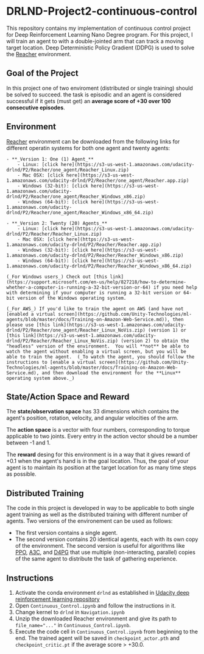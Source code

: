 # DRLND-Project2-continuous-control
This repository contains my implementation of continuous control project for Deep Reinforcement Learning Nano Degree program. For this project, I will train an agent to with a double-jointed arm that can track a moving target location. Deep Deterministic Policy Gradient (DDPG) is used to solve the [Reacher](https://github.com/Unity-Technologies/ml-agents/blob/master/docs/Learning-Environment-Examples.md#reacher) environment.

## Goal of the Project
In this project one of two enviroment (distributed or single training) should be solved to succeed. the task is episodic and an agent is considered successful if it gets (must get) an **average score of +30 over 100 consecutive episodes**. 

## Environment
[Reacher](https://github.com/Unity-Technologies/ml-agents/blob/master/docs/Learning-Environment-Examples.md#reacher) environment can be downloaded from the following links for different operatin systems for both one agent and twenty agents:

    - **_Version 1: One (1) Agent_**
        - Linux: [click here](https://s3-us-west-1.amazonaws.com/udacity-drlnd/P2/Reacher/one_agent/Reacher_Linux.zip)
        - Mac OSX: [click here](https://s3-us-west-1.amazonaws.com/udacity-drlnd/P2/Reacher/one_agent/Reacher.app.zip)
        - Windows (32-bit): [click here](https://s3-us-west-1.amazonaws.com/udacity-drlnd/P2/Reacher/one_agent/Reacher_Windows_x86.zip)
        - Windows (64-bit): [click here](https://s3-us-west-1.amazonaws.com/udacity-drlnd/P2/Reacher/one_agent/Reacher_Windows_x86_64.zip)

    - **_Version 2: Twenty (20) Agents_**
        - Linux: [click here](https://s3-us-west-1.amazonaws.com/udacity-drlnd/P2/Reacher/Reacher_Linux.zip)
        - Mac OSX: [click here](https://s3-us-west-1.amazonaws.com/udacity-drlnd/P2/Reacher/Reacher.app.zip)
        - Windows (32-bit): [click here](https://s3-us-west-1.amazonaws.com/udacity-drlnd/P2/Reacher/Reacher_Windows_x86.zip)
        - Windows (64-bit): [click here](https://s3-us-west-1.amazonaws.com/udacity-drlnd/P2/Reacher/Reacher_Windows_x86_64.zip)
    
    (_For Windows users_) Check out [this link](https://support.microsoft.com/en-us/help/827218/how-to-determine-whether-a-computer-is-running-a-32-bit-version-or-64) if you need help with determining if your computer is running a 32-bit version or 64-bit version of the Windows operating system.

    (_For AWS_) If you'd like to train the agent on AWS (and have not [enabled a virtual screen](https://github.com/Unity-Technologies/ml-agents/blob/master/docs/Training-on-Amazon-Web-Service.md)), then please use [this link](https://s3-us-west-1.amazonaws.com/udacity-drlnd/P2/Reacher/one_agent/Reacher_Linux_NoVis.zip) (version 1) or [this link](https://s3-us-west-1.amazonaws.com/udacity-drlnd/P2/Reacher/Reacher_Linux_NoVis.zip) (version 2) to obtain the "headless" version of the environment.  You will **not** be able to watch the agent without enabling a virtual screen, but you will be able to train the agent.  (_To watch the agent, you should follow the instructions to [enable a virtual screen](https://github.com/Unity-Technologies/ml-agents/blob/master/docs/Training-on-Amazon-Web-Service.md), and then download the environment for the **Linux** operating system above._)

## State/Action Space and Reward
The **state/observation space** has 33 dimensions which contains the agent's position, rotation, velocity, and angular velocities of the arm.

The **action space** is a vector with four numbers, corresponding to torque applicable to two joints. Every entry in the action vector should be a number between -1 and 1.

The **reward** desing for this environment is in a way that it gives reward of +0.1 when the agent's hand is in the goal location. Thus, the goal of your agent is to maintain its position at the target location for as many time steps as possible.

## Distributed Training
The code in this project is developed in way to be applicable to both single agent training as well as the distributed training with different number of agents. Two versions of the environement can be used as follows:

- The first version contains a single agent.
- The second version contains 20 identical agents, each with its own copy of the environment. 
The second version is useful for algorithms like [PPO](https://arxiv.org/pdf/1707.06347.pdf), [A3C](https://arxiv.org/pdf/1602.01783.pdf), and [D4PG](https://openreview.net/pdf?id=SyZipzbCb) that use multiple (non-interacting, parallel) copies of the same agent to distribute the task of gathering experience. 

## Instructions
1. Activate the conda environment `drlnd` as established in [Udacity deep reinforcement learning repository](https://github.com/udacity/deep-reinforcement-learning)
2. Open `Continuous_Control.ipynb` and follow the instructions in it.
3. Change kernel to `drlnd` in `Navigation.ipynb`
4. Unzip the downloaded Reacher environment and give its path to `file_name="..."` in `Continuous_Control.ipynb`.
5. Execute the code cell in `Continuous_Control.ipynb` from beginning to the end. The trained agent will be saved in `checkpoint_actor.pth` and `checkpoint_critic.pt` if the average score > +30.0.

